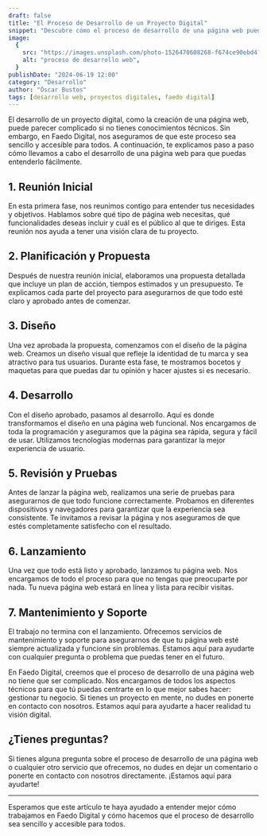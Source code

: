 ```yaml
---
draft: false
title: "El Proceso de Desarrollo de un Proyecto Digital"
snippet: "Descubre cómo el proceso de desarrollo de una página web puede ser sencillo y accesible, incluso si no tienes conocimientos técnicos."
image:
  {
    src: "https://images.unsplash.com/photo-1526470608268-f674ce90ebd4?&fit=crop&w=430&h=240",
    alt: "proceso de desarrollo web",
  }
publishDate: "2024-06-19 12:00"
category: "Desarrollo"
author: "Óscar Bustos"
tags: [desarrollo web, proyectos digitales, faedo digital]
---
```


El desarrollo de un proyecto digital, como la creación de una página web, puede parecer complicado si no tienes conocimientos técnicos. Sin embargo, en Faedo Digital, nos aseguramos de que este proceso sea sencillo y accesible para todos. A continuación, te explicamos paso a paso cómo llevamos a cabo el desarrollo de una página web para que puedas entenderlo fácilmente.

## 1. Reunión Inicial

En esta primera fase, nos reunimos contigo para entender tus necesidades y objetivos. Hablamos sobre qué tipo de página web necesitas, qué funcionalidades deseas incluir y cuál es el público al que te diriges. Esta reunión nos ayuda a tener una visión clara de tu proyecto.

## 2. Planificación y Propuesta

Después de nuestra reunión inicial, elaboramos una propuesta detallada que incluye un plan de acción, tiempos estimados y un presupuesto. Te explicamos cada parte del proyecto para asegurarnos de que todo esté claro y aprobado antes de comenzar.

## 3. Diseño

Una vez aprobada la propuesta, comenzamos con el diseño de la página web. Creamos un diseño visual que refleje la identidad de tu marca y sea atractivo para tus usuarios. Durante esta fase, te mostramos bocetos y maquetas para que puedas dar tu opinión y hacer ajustes si es necesario.

## 4. Desarrollo

Con el diseño aprobado, pasamos al desarrollo. Aquí es donde transformamos el diseño en una página web funcional. Nos encargamos de toda la programación y aseguramos que la página sea rápida, segura y fácil de usar. Utilizamos tecnologías modernas para garantizar la mejor experiencia de usuario.

## 5. Revisión y Pruebas

Antes de lanzar la página web, realizamos una serie de pruebas para asegurarnos de que todo funcione correctamente. Probamos en diferentes dispositivos y navegadores para garantizar que la experiencia sea consistente. Te invitamos a revisar la página y nos aseguramos de que estés completamente satisfecho con el resultado.

## 6. Lanzamiento

Una vez que todo está listo y aprobado, lanzamos tu página web. Nos encargamos de todo el proceso para que no tengas que preocuparte por nada. Tu nueva página web estará en línea y lista para recibir visitas.

## 7. Mantenimiento y Soporte

El trabajo no termina con el lanzamiento. Ofrecemos servicios de mantenimiento y soporte para asegurarnos de que tu página web esté siempre actualizada y funcione sin problemas. Estamos aquí para ayudarte con cualquier pregunta o problema que puedas tener en el futuro.

En Faedo Digital, creemos que el proceso de desarrollo de una página web no tiene que ser complicado. Nos encargamos de todos los aspectos técnicos para que tú puedas centrarte en lo que mejor sabes hacer: gestionar tu negocio. Si tienes un proyecto en mente, no dudes en ponerte en contacto con nosotros. Estamos aquí para ayudarte a hacer realidad tu visión digital.

## ¿Tienes preguntas?

Si tienes alguna pregunta sobre el proceso de desarrollo de una página web o cualquier otro servicio que ofrecemos, no dudes en dejar un comentario o ponerte en contacto con nosotros directamente. ¡Estamos aquí para ayudarte!

---

Esperamos que este artículo te haya ayudado a entender mejor cómo trabajamos en Faedo Digital y cómo hacemos que el proceso de desarrollo sea sencillo y accesible para todos.
